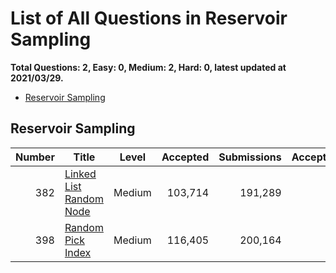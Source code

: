 # List of All Questions in Reservoir Sampling

**Total Questions: 2, Easy: 0, Medium: 2, Hard: 0, latest updated at 2021/03/29.**

- [Reservoir Sampling](#Reservoir-Sampling)

## Reservoir Sampling

|Number|                                     Title                                      |Level |Accepted|Submissions|Acceptance|
|-----:|--------------------------------------------------------------------------------|:----:|-------:|----------:|---------:|
|   382|[Linked List Random Node](https://leetcode.com/problems/linked-list-random-node)|Medium| 103,714|    191,289|       54%|
|   398|[Random Pick Index](https://leetcode.com/problems/random-pick-index)            |Medium| 116,405|    200,164|       58%|


